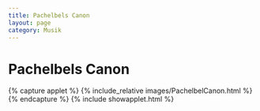 ```yaml
---
title: Pachelbels Canon
layout: page
category: Musik
---
```


# Pachelbels Canon

{% capture applet %} {% include_relative images/PachelbelCanon.html %} {% endcapture %}
{% include showapplet.html %}
